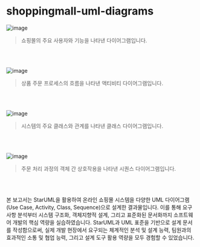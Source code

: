 # shoppingmall-uml-diagrams


![image](https://github.com/user-attachments/assets/48533c00-f1d1-445e-8fdd-c7f9c9cf2478)

> 쇼핑몰의 주요 사용자와 기능을 나타낸 다이어그램입니다.

<br><br>

![image](https://github.com/user-attachments/assets/c14f8c76-70b6-4ee1-aaff-6868e8dc604b)

> 상품 주문 프로세스의 흐름을 나타낸 액티비티 다이어그램입니다.

<br><br>

![image](https://github.com/user-attachments/assets/a0422ff4-4ef0-4843-b0d7-aa2fd5025189)

> 시스템의 주요 클래스와 관계를 나타낸 클래스 다이어그램입니다.

<br><br>

![image](https://github.com/user-attachments/assets/dde3cfbd-9b50-4c8a-b25b-1e0bf8312488)

> 주문 처리 과정의 객체 간 상호작용을 나타낸 시퀀스 다이어그램입니다.

<br><br>

본 보고서는 StarUML을 활용하여 온라인 쇼핑몰 시스템을 다양한 UML 다이어그램(Use Case, Activity, Class, Sequence)으로 설계한 결과물입니다. 이를 통해 요구사항 분석부터 시스템 구조화, 객체지향적 설계, 그리고 표준화된 문서화까지 소프트웨어 개발의 핵심 역량을 실습하였습니다.
StarUML과 UML 표준을 기반으로 설계 문서를 작성함으로써, 실제 개발 현장에서 요구되는 체계적인 분석 및 설계 능력, 팀원과의 효과적인 소통 및 협업 능력, 그리고 설계 도구 활용 역량을 모두 경험할 수 있었습니다.
